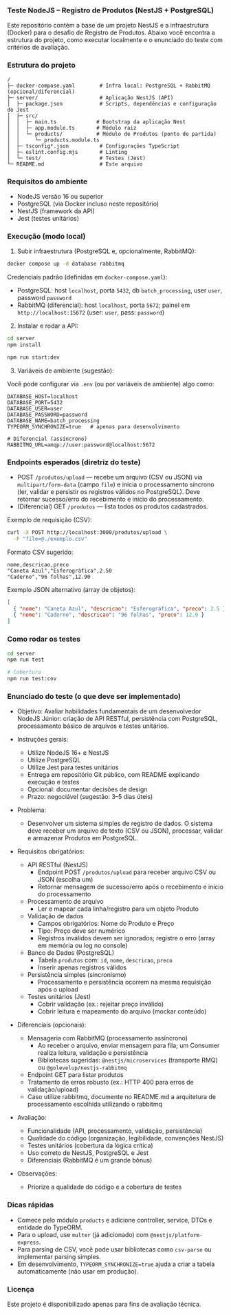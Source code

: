 ### Teste NodeJS – Registro de Produtos (NestJS + PostgreSQL)

Este repositório contém a base de um projeto NestJS e a infraestrutura (Docker) para o desafio de Registro de Produtos. Abaixo você encontra a estrutura do projeto, como executar localmente e o enunciado do teste com critérios de avaliação.

### Estrutura do projeto

```
/
├─ docker-compose.yaml        # Infra local: PostgreSQL + RabbitMQ (opcional/diferencial)
├─ server/                    # Aplicação NestJS (API)
│  ├─ package.json            # Scripts, dependências e configuração do Jest
│  ├─ src/
│  │  ├─ main.ts             # Bootstrap da aplicação Nest
│  │  ├─ app.module.ts       # Módulo raiz
│  │  └─ products/           # Módulo de Produtos (ponto de partida)
│  │     └─ products.module.ts
│  ├─ tsconfig*.json          # Configurações TypeScript
│  ├─ eslint.config.mjs       # Linting
│  └─ test/                   # Testes (Jest)
└─ README.md                  # Este arquivo
```

### Requisitos do ambiente

- NodeJS versão 16 ou superior
- PostgreSQL (via Docker incluso neste repositório)
- NestJS (framework da API)
- Jest (testes unitários)

### Execução (modo local)

1. Subir infraestrutura (PostgreSQL e, opcionalmente, RabbitMQ):

```bash
docker compose up -d database rabbitmq
```

Credenciais padrão (definidas em `docker-compose.yaml`):

- PostgreSQL: host `localhost`, porta `5432`, db `batch_processing`, user `user`, password `password`
- RabbitMQ (diferencial): host `localhost`, porta `5672`; painel em `http://localhost:15672` (user: `user`, pass: `password`)

2. Instalar e rodar a API:

```bash
cd server
npm install

npm run start:dev
```

3. Variáveis de ambiente (sugestão):

Você pode configurar via `.env` (ou por variáveis de ambiente) algo como:

```
DATABASE_HOST=localhost
DATABASE_PORT=5432
DATABASE_USER=user
DATABASE_PASSWORD=password
DATABASE_NAME=batch_processing
TYPEORM_SYNCHRONIZE=true   # apenas para desenvolvimento

# Diferencial (assíncrono)
RABBITMQ_URL=amqp://user:password@localhost:5672
```

### Endpoints esperados (diretriz do teste)

- POST `/produtos/upload` — recebe um arquivo (CSV ou JSON) via `multipart/form-data` (campo `file`) e inicia o processamento síncrono (ler, validar e persistir os registros válidos no PostgreSQL). Deve retornar sucesso/erro do recebimento e início do processamento.
- (Diferencial) GET `/produtos` — lista todos os produtos cadastrados.

Exemplo de requisição (CSV):

```bash
curl -X POST http://localhost:3000/produtos/upload \
  -F "file=@./exemplo.csv"
```

Formato CSV sugerido:

```
nome,descricao,preco
"Caneta Azul","Esferográfica",2.50
"Caderno","96 folhas",12.90
```

Exemplo JSON alternativo (array de objetos):

```json
[
  { "nome": "Caneta Azul", "descricao": "Esferográfica", "preco": 2.5 },
  { "nome": "Caderno", "descricao": "96 folhas", "preco": 12.9 }
]
```

### Como rodar os testes

```bash
cd server
npm run test

# Cobertura
npm run test:cov
```

### Enunciado do teste (o que deve ser implementado)

- Objetivo: Avaliar habilidades fundamentais de um desenvolvedor NodeJS Júnior: criação de API RESTful, persistência com PostgreSQL, processamento básico de arquivos e testes unitários.

- Instruções gerais:

  - Utilize NodeJS 16+ e NestJS
  - Utilize PostgreSQL
  - Utilize Jest para testes unitários
  - Entrega em repositório Git público, com README explicando execução e testes
  - Opcional: documentar decisões de design
  - Prazo: negociável (sugestão: 3–5 dias úteis)

- Problema:

  - Desenvolver um sistema simples de registro de dados. O sistema deve receber um arquivo de texto (CSV ou JSON), processar, validar e armazenar Produtos em PostgreSQL.

- Requisitos obrigatórios:

  - API RESTful (NestJS)
    - Endpoint POST `/produtos/upload` para receber arquivo CSV ou JSON (escolha um)
    - Retornar mensagem de sucesso/erro após o recebimento e início do processamento
  - Processamento de arquivo
    - Ler e mapear cada linha/registro para um objeto Produto
  - Validação de dados
    - Campos obrigatórios: Nome do Produto e Preço
    - Tipo: Preço deve ser numérico
    - Registros inválidos devem ser ignorados; registre o erro (array em memória ou log no console)
  - Banco de Dados (PostgreSQL)
    - Tabela `produtos` com: `id`, `nome`, `descricao`, `preco`
    - Inserir apenas registros válidos
  - Persistência simples (sincronismo)
    - Processamento e persistência ocorrem na mesma requisição após o upload
  - Testes unitários (Jest)
    - Cobrir validação (ex.: rejeitar preço inválido)
    - Cobrir leitura e mapeamento do arquivo (mockar conteúdo)

- Diferenciais (opcionais):

  - Mensageria com RabbitMQ (processamento assíncrono)
    - Ao receber o arquivo, enviar mensagem para fila; um Consumer realiza leitura, validação e persistência
    - Bibliotecas sugeridas: `@nestjs/microservices` (transporte RMQ) ou `@golevelup/nestjs-rabbitmq`
  - Endpoint GET para listar produtos
  - Tratamento de erros robusto (ex.: HTTP 400 para erros de validação/upload)
  - Caso utilize rabbitmq, documente no README.md a arquitetura de processamento escolhida utilizando o rabbitmq

- Avaliação:

  - Funcionalidade (API, processamento, validação, persistência)
  - Qualidade do código (organização, legibilidade, convenções NestJS)
  - Testes unitários (cobertura da lógica crítica)
  - Uso correto de NestJS, PostgreSQL e Jest
  - Diferenciais (RabbitMQ é um grande bônus)

- Observações:
  - Priorize a qualidade do código e a cobertura de testes

### Dicas rápidas

- Comece pelo módulo `products` e adicione controller, service, DTOs e entidade do TypeORM.
- Para o upload, use `multer` (já adicionado) com `@nestjs/platform-express`.
- Para parsing de CSV, você pode usar bibliotecas como `csv-parse` ou implementar parsing simples.
- Em desenvolvimento, `TYPEORM_SYNCHRONIZE=true` ajuda a criar a tabela automaticamente (não usar em produção).

### Licença

Este projeto é disponibilizado apenas para fins de avaliação técnica.
